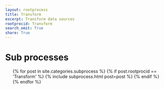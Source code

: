 ```yaml
---
layout: rootprocess
title: Transform
excerpt: Transform data sources
rootprocid: Transform
search_omit: True
share: True
---
```

<h1 class='foot-description'>Sub processes</h1>
<ul class='post-list'>
{% for post in site.categories.subprocess %}
 {% if post.rootprocid == 'Transform' %}
   {% include subprocess.html post=post %}
 {% endif %}
{% endfor %}
</ul>
